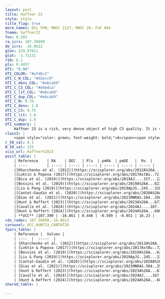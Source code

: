 ```yaml
---
layout: post
title: Haffner 23
style: style
title_flag: true
more_names: OCL 590; MWSC 1127; MWSC 26; FoF 684
fname: haffner23
fov: 0.203
ra_icrs: 107.39899
de_icrs: -16.8613
glon: 229.97811
glat: -3.71131
r50: 6.1
plx: 0.4457
UTI: "0.90"
UTI_COLOR: "#afdbc2"
UTI_C_N_COL: "#d2ecc9"
UTI_C_dens_COL: "#a6cab9"
UTI_C_C3_COL: "#d4edca"
UTI_C_lit_COL: "#a6cab9"
UTI_C_dup_COL: "#a6cab9"
UTI_C_N: 0.76
UTI_C_dens: 1.0
UTI_C_C3: 0.75
UTI_C_lit: 1.0
UTI_C_dup: 1.0
UTI_summary: |
    Haffner 23 is a rich, very dense object of high C3 quality. It is very well-studied in the literature.
class3: |
    <span style="color: green; font-weight: bold;">A</span><span style="color: #FFC300; font-weight: bold;">B</span>
r_50_val: 6.1
N_50_val: 125
scix_url: Haffner%2023
posit_table: |
    | Reference    | RA    | DEC   | Plx  | pmRA  | pmDE   |  Rv  |
    | :---         | :---: | :---: | :---: | :---: | :---: | :---: |
    |[Kharchenko et al. (2012)](https://scixplorer.org/abs/2012A%26A...543A.156K) | 107.373 | -16.92 | -- | -3.5 | -0.15 | -- |
    |[Loktin & Popova (2017)](https://scixplorer.org/abs/2017AstBu..72..257L) | 107.355 | -16.949 | -- | 0.701 | -1.407 | -- |
    |[Bica et al. (2019)](https://scixplorer.org/abs/2019AJ....157...12B) | 107.366 | -16.869 | -- | -- | -- | -- |
    |[Bossini et al. (2019)](https://scixplorer.org/abs/2019A%26A...623A.108B) | 107.389 | -16.866 | -- | -- | -- | -- |
    |[Liu & Pang (2019)](https://scixplorer.org/abs/2019ApJS..245...32L) | 107.403 | -16.869 | 0.457 | -0.531 | -0.074 | -- |
    |[Cantat-Gaudin et al. (2020)](https://scixplorer.org/abs/2020A%26A...640A...1C) | 107.389 | -16.866 | 0.448 | -0.526 | -0.077 | -- |
    |[Dias et al. (2021)](https://scixplorer.org/abs/2021MNRAS.504..356D) | 107.385 | -16.904 | 0.448 | -0.528 | -0.07 | -- |
    |[Hunt & Reffert (2023)](https://scixplorer.org/abs/2023A%26A...673A.114H) | 107.386 | -16.852 | 0.447 | -0.507 | -0.039 | 15.599 |
    |[Cavallo et al. (2024)](https://scixplorer.org/abs/2024AJ....167...12C) | 107.406 | -16.863 | 0.449 | -- | -- | -- |
    |[Hunt & Reffert (2024)](https://scixplorer.org/abs/2024A%26A...686A..42H) | 107.386 | -16.852 | 0.447 | -0.507 | -0.039 | 15.599 |
    | **UCC** |107.399 | -16.861 | 0.446 | -0.509 | -0.051 | 16.23 | 
cds_radec: 107.39899,-16.8613
carousel: UCC_HUNT23_CANTAT20
fpars_table: |
    | Reference |  Values |
    | :---  |  :---:  |
    | [Kharchenko et al. (2012)](https://scixplorer.org/abs/2012A%26A...543A.156K) | `e_bv=0.1, distance=1000, log_age=8.825` |
    | [Loktin & Popova (2017)](https://scixplorer.org/abs/2017AstBu..72..257L) | `E(B-V)=0.131, Dmod=9.827, logt=8.786` |
    | [Bossini et al. (2019)](https://scixplorer.org/abs/2019A%26A...623A.108B) | `AV=0.63, Dist=11.425, logA=8.699, Fe/H=0.0` |
    | [Liu & Pang (2019)](https://scixplorer.org/abs/2019ApJS..245...32L) | `Age=0.457, Z=0.25` |
    | [Cantat-Gaudin et al. (2020)](https://scixplorer.org/abs/2020A%26A...640A...1C) | `AVNN=0.66, DMNN=11.55, AgeNN=8.5` |
    | [Dias et al. (2021)](https://scixplorer.org/abs/2021MNRAS.504..356D) | `Av=1.025, Dist=1893, logage=8.408, [Fe/H]=-0.091` |
    | [Hunt & Reffert (2023)](https://scixplorer.org/abs/2023A%26A...673A.114H) | `AV50=0.521, diffAV50=0.67, MOD50=11.561, logAge50=8.346` |
    | [Cavallo et al. (2024)](https://scixplorer.org/abs/2024AJ....167...12C) | `AV50=0.71, dMod50=11.6, logAge50=8.58, [Fe/H]50=0.24` |
    | [Hunt & Reffert (2024)](https://scixplorer.org/abs/2024A%26A...686A..42H) | `MassJ=926.321` |
shared_table: |
    
---
```

